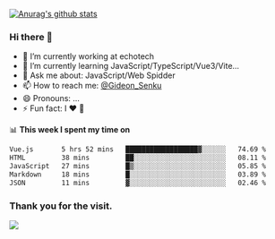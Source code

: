 [![Anurag's github stats](https://github-readme-stats.vercel.app/api?username=gideonsenku)](https://github.com/anuraghazra/github-readme-stats)
### Hi there 👋
- 🔭 I’m currently working at echotech
- 🌱 I’m currently learning JavaScript/TypeScript/Vue3/Vite...
- 💬 Ask me about: JavaScript/Web Spidder 
- 📫 How to reach me: [@Gideon_Senku](https://t.me/Gideon_Senku)
- 😄 Pronouns: ...
- ⚡ Fun fact: I ❤️ 🎵

📊 **This week I spent my time on**
<!--START_SECTION:waka-->

```txt
Vue.js       5 hrs 52 mins   ██████████████████▓░░░░░░   74.69 %
HTML         38 mins         ██░░░░░░░░░░░░░░░░░░░░░░░   08.11 %
JavaScript   27 mins         █▒░░░░░░░░░░░░░░░░░░░░░░░   05.85 %
Markdown     18 mins         █░░░░░░░░░░░░░░░░░░░░░░░░   03.89 %
JSON         11 mins         ▓░░░░░░░░░░░░░░░░░░░░░░░░   02.46 %
```

<!--END_SECTION:waka-->


### Thank you for the visit.
![](http://profile-counter.glitch.me/gideonsenku/count.svg)
<!--
**GideonSenku/GideonSenku** is a ✨ _special_ ✨ repository because its `README.md` (this file) appears on your GitHub profile.

Here are some ideas to get you started:

- 🔭 I’m currently working on ...
- 🌱 I’m currently learning ...
- 👯 I’m looking to collaborate on ...
- 🤔 I’m looking for help with ...
- 💬 Ask me about ...
- 📫 How to reach me: ...
- 😄 Pronouns: ...
- ⚡ Fun fact: ...
-->
